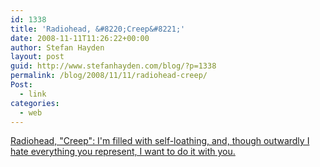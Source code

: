 ```yaml
---
id: 1338
title: 'Radiohead, &#8220;Creep&#8221;'
date: 2008-11-11T11:26:22+00:00
author: Stefan Hayden
layout: post
guid: http://www.stefanhayden.com/blog/?p=1338
permalink: /blog/2008/11/11/radiohead-creep/
Post:
  - link
categories:
  - web
---
```

<a href="http://www.mcsweeneys.net/2008/11/6haynes.html">Radiohead, "Creep": I'm filled with self-loathing, and, though outwardly I hate everything you represent, I want to do it with you.</a>
